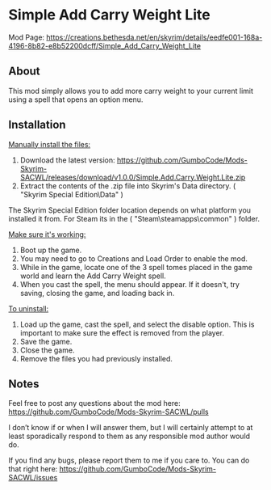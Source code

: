 # Simple Add Carry Weight Lite

Mod Page: https://creations.bethesda.net/en/skyrim/details/eedfe001-168a-4196-8b82-e8b52200dcff/Simple_Add_Carry_Weight_Lite

## About

This mod simply allows you to add more carry weight to your current limit using a spell that opens an option menu.

## Installation


<ins>Manually install the files:</ins>

1. Download the latest version: https://github.com/GumboCode/Mods-Skyrim-SACWL/releases/download/v1.0.0/Simple.Add.Carry.Weight.Lite.zip
2. Extract the contents of the .zip file into Skyrim's Data directory. ( "Skyrim Special Edition\Data\" )

The Skyrim Special Edition folder location depends on what platform you installed it from. For Steam its in the ( "Steam\steamapps\common\" ) folder.

<ins>Make sure it's working:</ins>

1. Boot up the game.
2. You may need to go to Creations and Load Order to enable the mod.
3. While in the game, locate one of the 3 spell tomes placed in the game world and learn the Add Carry Weight spell.
4. When you cast the spell, the menu should appear. If it doesn't, try saving, closing the game, and loading back in.


<ins>To uninstall:</ins>

1. Load up the game, cast the spell, and select the disable option. This is important to make sure the effect is removed from the player.
2. Save the game.
3. Close the game.
4. Remove the files you had previously installed.

## Notes

Feel free to post any questions about the mod here: https://github.com/GumboCode/Mods-Skyrim-SACWL/pulls

I don’t know if or when I will answer them, but I will certainly attempt to at least sporadically respond to them as any responsible mod author would do.

If you find any bugs, please report them to me if you care to. You can do that right here: https://github.com/GumboCode/Mods-Skyrim-SACWL/issues